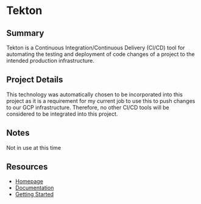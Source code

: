 # Tekton

## Summary

Tekton is a Continuous Integration/Continuous Delivery (CI/CD) tool for automating the testing and deployment of code changes of a project to the intended production infrastructure.

## Project Details

This technology was automatically chosen to be incorporated into this project as it is a requirement for my current job to use this to push changes to our GCP infrastructure. Therefore, no other CI/CD tools will be considered to be integrated into this project.

## Notes

Not in use at this time

## Resources

- [Homepage](https://tekton.dev/)
- [Documentation](https://tekton.dev/docs/)
- [Getting Started](https://tekton.dev/docs/getting-started/)